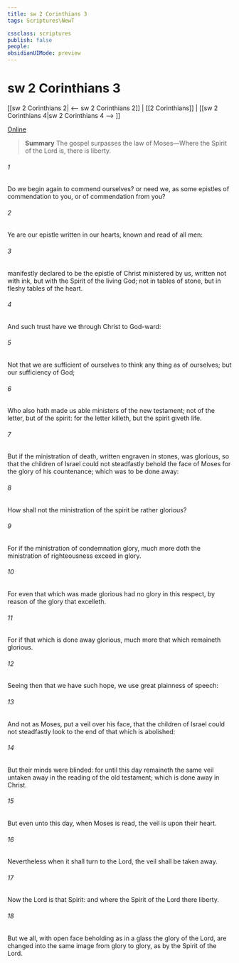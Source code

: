 ```yaml
---
title: sw 2 Corinthians 3
tags: Scriptures\NewT

cssclass: scriptures
publish: false
people:
obsidianUIMode: preview
---
```


# sw 2 Corinthians 3
[[sw 2 Corinthians 2| <-- sw 2 Corinthians 2]] | [[2 Corinthians]] | [[sw 2 Corinthians 4|sw 2 Corinthians 4 --> ]]

[Online](https://churchofjesuschrist.org/study/scriptures/nt/2-cor/3?lang=eng)

> __Summary__
The gospel surpasses the law of Moses—Where the Spirit of the Lord is, there is liberty.

###### 1 
Do we begin again to commend ourselves? or need we, as some  epistles of commendation to you, or  of commendation from you?

###### 2 
Ye are our epistle written in our hearts, known and read of all men:

###### 3 
 manifestly declared to be the epistle of Christ ministered by us, written not with ink, but with the Spirit of the living God; not in tables of stone, but in fleshy tables of the heart.

###### 4 
And such trust have we through Christ to God-ward:

###### 5 
Not that we are sufficient of ourselves to think any thing as of ourselves; but our sufficiency  of God;

###### 6 
Who also hath made us able ministers of the new testament; not of the letter, but of the spirit: for the letter killeth, but the spirit giveth life.

###### 7 
But if the ministration of death, written  engraven in stones, was glorious, so that the children of Israel could not steadfastly behold the face of Moses for the glory of his countenance; which  was to be done away:

###### 8 
How shall not the ministration of the spirit be rather glorious?

###### 9 
For if the ministration of condemnation  glory, much more doth the ministration of righteousness exceed in glory.

###### 10 
For even that which was made glorious had no glory in this respect, by reason of the glory that excelleth.

###### 11 
For if that which is done away  glorious, much more that which remaineth  glorious.

###### 12 
Seeing then that we have such hope, we use great plainness of speech:

###### 13 
And not as Moses,  put a veil over his face, that the children of Israel could not steadfastly look to the end of that which is abolished:

###### 14 
But their minds were blinded: for until this day remaineth the same veil untaken away in the reading of the old testament; which  is done away in Christ.

###### 15 
But even unto this day, when Moses is read, the veil is upon their heart.

###### 16 
Nevertheless when it shall turn to the Lord, the veil shall be taken away.

###### 17 
Now the Lord is that Spirit: and where the Spirit of the Lord  there  liberty.

###### 18 
But we all, with open face beholding as in a glass the glory of the Lord, are changed into the same image from glory to glory,  as by the Spirit of the Lord.


